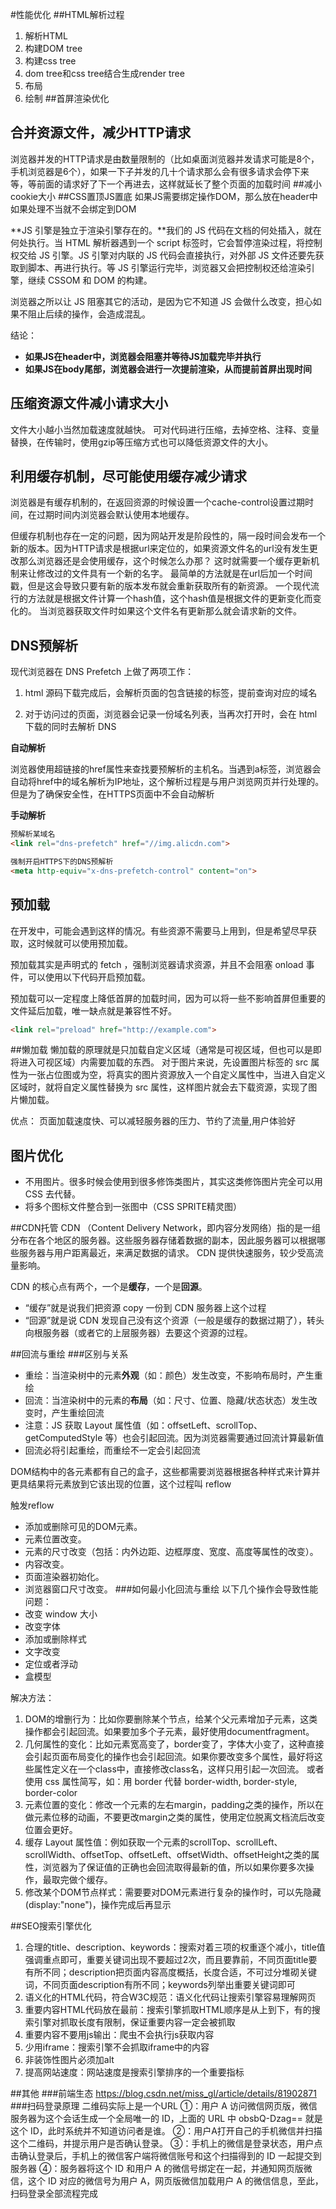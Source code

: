 #性能优化
##HTML解析过程
1. 解析HTML
2. 构建DOM tree
3. 构建css tree
4. dom tree和css tree结合生成render tree
5. 布局
6. 绘制
##首屏渲染优化
## 合并资源文件，减少HTTP请求
浏览器并发的HTTP请求是由数量限制的（比如桌面浏览器并发请求可能是8个，手机浏览器是6个），如果一下子并发的几十个请求那么会有很多请求会停下来等，等前面的请求好了下一个再进去，这样就延长了整个页面的加载时间
##减小cookie大小
##CSS置顶JS置底
如果JS需要绑定操作DOM，那么放在header中如果处理不当就不会绑定到DOM

**JS 引擎是独立于渲染引擎存在的。**我们的 JS 代码在文档的何处插入，就在何处执行。当 HTML 解析器遇到一个 script 标签时，它会暂停渲染过程，将控制权交给 JS 引擎。JS 引擎对内联的 JS 代码会直接执行，对外部 JS 文件还要先获取到脚本、再进行执行。等 JS 引擎运行完毕，浏览器又会把控制权还给渲染引擎，继续 CSSOM 和 DOM 的构建。

浏览器之所以让 JS 阻塞其它的活动，是因为它不知道 JS 会做什么改变，担心如果不阻止后续的操作，会造成混乱。

结论：
 - **如果JS在header中，浏览器会阻塞并等待JS加载完毕并执行**
 - **如果JS在body尾部，浏览器会进行一次提前渲染，从而提前首屏出现时间**
## 压缩资源文件减小请求大小
文件大小越小当然加载速度就越快。
可对代码进行压缩，去掉空格、注释、变量替换，在传输时，使用gzip等压缩方式也可以降低资源文件的大小。
## 利用缓存机制，尽可能使用缓存减少请求
浏览器是有缓存机制的，在返回资源的时候设置一个cache-control设置过期时间，在过期时间内浏览器会默认使用本地缓存。

但缓存机制也存在一定的问题，因为网站开发是阶段性的，隔一段时间会发布一个新的版本。因为HTTP请求是根据url来定位的，如果资源文件名的url没有发生更改那么浏览器还是会使用缓存，这个时候怎么办那？
这时就需要一个缓存更新机制来让修改过的文件具有一个新的名字。
最简单的方法就是在url后加一个时间戳，但是这会导致只要有新的版本发布就会重新获取所有的新资源。
一个现代流行的方法就是根据文件计算一个hash值，这个hash值是根据文件的更新变化而变化的。 当浏览器获取文件时如果这个文件名有更新那么就会请求新的文件。
## DNS预解析
现代浏览器在 DNS Prefetch 上做了两项工作：

1. html 源码下载完成后，会解析页面的包含链接的标签，提前查询对应的域名
   
2. 对于访问过的页面，浏览器会记录一份域名列表，当再次打开时，会在 html 下载的同时去解析 DNS

**自动解析**

浏览器使用超链接的href属性来查找要预解析的主机名。当遇到a标签，浏览器会自动将href中的域名解析为IP地址，这个解析过程是与用户浏览网页并行处理的。但是为了确保安全性，在HTTPS页面中不会自动解析

**手动解析**

``` html
预解析某域名
<link rel="dns-prefetch" href="//img.alicdn.com">

强制开启HTTPS下的DNS预解析
<meta http-equiv="x-dns-prefetch-control" content="on">
```

## 预加载
在开发中，可能会遇到这样的情况。有些资源不需要马上用到，但是希望尽早获取，这时候就可以使用预加载。

预加载其实是声明式的 fetch ，强制浏览器请求资源，并且不会阻塞 onload 事件，可以使用以下代码开启预加载。

预加载可以一定程度上降低首屏的加载时间，因为可以将一些不影响首屏但重要的文件延后加载，唯一缺点就是兼容性不好。
```html
<link rel="preload" href="http://example.com">
```
##懒加载
懒加载的原理就是只加载自定义区域（通常是可视区域，但也可以是即将进入可视区域）内需要加载的东西。
对于图片来说，先设置图片标签的 src 属性为一张占位图或为空，将真实的图片资源放入一个自定义属性中，当进入自定义区域时，就将自定义属性替换为 src 属性，这样图片就会去下载资源，实现了图片懒加载。

优点：
页面加载速度快、可以减轻服务器的压力、节约了流量,用户体验好
## 图片优化

 - 不用图片。很多时候会使用到很多修饰类图片，其实这类修饰图片完全可以用 CSS 去代替。
 - 将多个图标文件整合到一张图中（CSS SPRITE精灵图）


##CDN托管
CDN （Content Delivery Network，即内容分发网络）指的是一组分布在各个地区的服务器。这些服务器存储着数据的副本，因此服务器可以根据哪些服务器与用户距离最近，来满足数据的请求。 CDN 提供快速服务，较少受高流量影响。

CDN 的核心点有两个，一个是**缓存**，一个是**回源**。
 - “缓存”就是说我们把资源 copy 一份到 CDN 服务器上这个过程
 - “回源”就是说 CDN 发现自己没有这个资源（一般是缓存的数据过期了），转头向根服务器（或者它的上层服务器）去要这个资源的过程。

##回流与重绘
###区别与关系
 - 重绘：当渲染树中的元素**外观**（如：颜色）发生改变，不影响布局时，产生重绘
 - 回流：当渲染树中的元素的**布局**（如：尺寸、位置、隐藏/状态状态）发生改变时，产生重绘回流
 - 注意：JS 获取 Layout 属性值（如：offsetLeft、scrollTop、getComputedStyle 等）也会引起回流。因为浏览器需要通过回流计算最新值
 - 回流必将引起重绘，而重绘不一定会引起回流

DOM结构中的各元素都有自己的盒子，这些都需要浏览器根据各种样式来计算并更具结果将元素放到它该出现的位置，这个过程叫 reflow

触发reflow 
 - 添加或删除可见的DOM元素。 
 - 元素位置改变。 
 - 元素的尺寸改变（包括：内外边距、边框厚度、宽度、高度等属性的改变）。 
 - 内容改变。 
 - 页面渲染器初始化。 
 - 浏览器窗口尺寸改变。
###如何最小化回流与重绘
以下几个操作会导致性能问题：
 - 改变 window 大小
 - 改变字体
 - 添加或删除样式
 - 文字改变
 - 定位或者浮动
 - 盒模型

解决方法：
1. DOM的增删行为：比如你要删除某个节点，给某个父元素增加子元素，这类操作都会引起回流。如果要加多个子元素，最好使用documentfragment。 
2. 几何属性的变化：比如元素宽高变了，border变了，字体大小变了，这种直接会引起页面布局变化的操作也会引起回流。如果你要改变多个属性，最好将这些属性定义在一个class中，直接修改class名，这样只用引起一次回流。 或者使用 css 属性简写，如：用 border 代替 border-width, border-style, border-color
3. 元素位置的变化：修改一个元素的左右margin，padding之类的操作，所以在做元素位移的动画，不要更改margin之类的属性，使用定位脱离文档流后改变位置会更好。 
4. 缓存 Layout 属性值：例如获取一个元素的scrollTop、scrollLeft、scrollWidth、offsetTop、offsetLeft、offsetWidth、offsetHeight之类的属性，浏览器为了保证值的正确也会回流取得最新的值，所以如果你要多次操作，最取完做个缓存。 
5. 修改某个DOM节点样式：需要要对DOM元素进行复杂的操作时，可以先隐藏(display:"none")，操作完成后再显示


##SEO搜索引擎优化
1. 合理的title、description、keywords：搜索对着三项的权重逐个减小，title值强调重点即可，重要关键词出现不要超过2次，而且要靠前，不同页面title要有所不同；description把页面内容高度概括，长度合适，不可过分堆砌关键词，不同页面description有所不同；keywords列举出重要关键词即可
2. 语义化的HTML代码，符合W3C规范：语义化代码让搜索引擎容易理解网页
3. 重要内容HTML代码放在最前：搜索引擎抓取HTML顺序是从上到下，有的搜索引擎对抓取长度有限制，保证重要内容一定会被抓取
4. 重要内容不要用js输出：爬虫不会执行js获取内容
5. 少用iframe：搜索引擎不会抓取iframe中的内容
6. 非装饰性图片必须加alt
7. 提高网站速度：网站速度是搜索引擎排序的一个重要指标

##其他
###前端生态
https://blog.csdn.net/miss_gl/article/details/81902871
###扫码登录原理
二维码实际上是一个URL
①：用户 A 访问微信网页版，微信服务器为这个会话生成一个全局唯一的 ID，上面的 URL 中 obsbQ-Dzag== 就是这个 ID，此时系统并不知道访问者是谁。
②：用户A打开自己的手机微信并扫描这个二维码，并提示用户是否确认登录。
③：手机上的微信是登录状态，用户点击确认登录后，手机上的微信客户端将微信账号和这个扫描得到的 ID 一起提交到服务器
④：服务器将这个 ID 和用户 A 的微信号绑定在一起，并通知网页版微信，这个 ID 对应的微信号为用户 A，网页版微信加载用户 A 的微信信息，至此，扫码登录全部流程完成